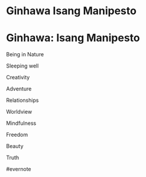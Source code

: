 # Ginhawa Isang Manipesto

# Ginhawa: Isang Manipesto

Being in Nature

Sleeping well

Creativity

Adventure

Relationships

Worldview

Mindfulness

Freedom

Beauty

Truth

\#evernote


